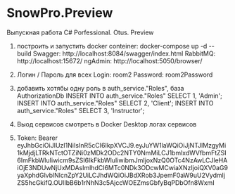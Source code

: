 # SnowPro.Preview
Выпускная работа C# Porfessional. Otus. Preview

1. построить и запустить docker conteiner: docker-compose up -d --build
   Swagger:   http://localhost:8084/swagger/index.html
   RabbitMQ:  http://localhost:15672/
   ngAdmin:   http://localhost:5050/browser/

2. Логин / Пароль для всех
   Login: room2
   Password: room2Password

3. добавить хотябы одну роль в auth_service."Roles", база AuthorizationDb
   INSERT INTO auth_service."Roles" SELECT 1, 'Admin';
   INSERT INTO auth_service."Roles" SELECT 2, 'Client';
   INSERT INTO auth_service."Roles" SELECT 3, 'Instructor';

4. Выод сервисов смотреть в Docker Desktop логах сервисов

5. Token:
Bearer eyJhbGciOiJIUzI1NiIsInR5cCI6IkpXVCJ9.eyJuYW1laWQiOiJjNTJlMzgyMi1kMjdjLTRkNTctOTZiNi0zMDk2ODc2NTY0NmMiLCJ1bmlxdWVfbmFtZSI6ImFkbWluIiwicm9sZSI6IkFkbWluIiwibmJmIjoxNzQ0OTc4NzAwLCJleHAiOjE3NDUwNjUxMDAsImlhdCI6MTc0NDk3ODcwMCwiaXNzIjoiQXV0aG9yaXphdGlvblNlcnZpY2UiLCJhdWQiOiJBdXRob3JpemF0aW9uU2VydmljZS5hcGkifQ.OUlIbB6b1rNhN3c5AjccWOEZmsGbfyBqPDbOfn8WxmI